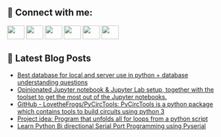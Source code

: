 ## 🔎 Connect with me:
[<img height="32" width="40" src="https://cdn.jsdelivr.net/npm/simple-icons@v5/icons/telegram.svg" />](https://t.me/bullbesh)
[<img height="32" width="40" src="https://cdn.jsdelivr.net/npm/simple-icons@v5/icons/vk.svg" />](https://vk.com/bullbesh)
[<img height="32" width="40" src="https://cdn.jsdelivr.net/npm/simple-icons@v5/icons/twitter.svg" />](https://twitter.com/bullbesh1)
[<img height="32" width="40" src="https://cdn.jsdelivr.net/npm/simple-icons@v5/icons/instagram.svg" />](https://www.instagram.com/bullbesh)
[<img height="32" width="40" src="https://cdn.jsdelivr.net/npm/simple-icons@v5/icons/reddit.svg" />](https://www.reddit.com/user/bullbesh)
[<img height="32" width="40" src="https://cdn.jsdelivr.net/npm/simple-icons@v5/icons/youtube.svg" />](https://www.youtube.com/channel/UCtfjRs6uzgq5mfm8S06WTcg)

## 📕 Latest Blog Posts
<!-- BLOG-POST-LIST:START -->
- [Best database for local and server use in python + database understanding questions](https://www.reddit.com/r/Python/comments/vlqjzu/best_database_for_local_and_server_use_in_python/)
- [Opinionated Jupyter notebook &amp; Jupyter Lab setup, together with the toolset to get the most out of the Jupyter notebooks.](https://www.reddit.com/r/Python/comments/vlq2ie/opinionated_jupyter_notebook_jupyter_lab_setup/)
- [GitHub - LovetheFrogs/PyCircTools: PyCircTools is a python package which contains tools to build circuits using python 3](https://www.reddit.com/r/Python/comments/vlpnfn/github_lovethefrogspycirctools_pycirctools_is_a/)
- [Project idea: Program that unfolds all for loops from a python script](https://www.reddit.com/r/Python/comments/vlpku9/project_idea_program_that_unfolds_all_for_loops/)
- [Learn Python Bi directional Serial Port Programming using Pyserial](https://www.reddit.com/r/Python/comments/vlp9yg/learn_python_bi_directional_serial_port/)
<!-- BLOG-POST-LIST:END -->
